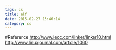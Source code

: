 ```yaml
---
tags: cs
title: elf
date: 2015-02-27 15:46:14
category: cs
---
```

#Reference
http://www.iecc.com/linker/linker10.html
http://www.linuxjournal.com/article/1060



